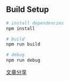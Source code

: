 
## Build Setup
``` bash
# install dependencies
npm install

# build
npm run build

# debug
npm run debug
```

[文章分享](http://blog.hasakei66.com/views/webpack/bundler.html)